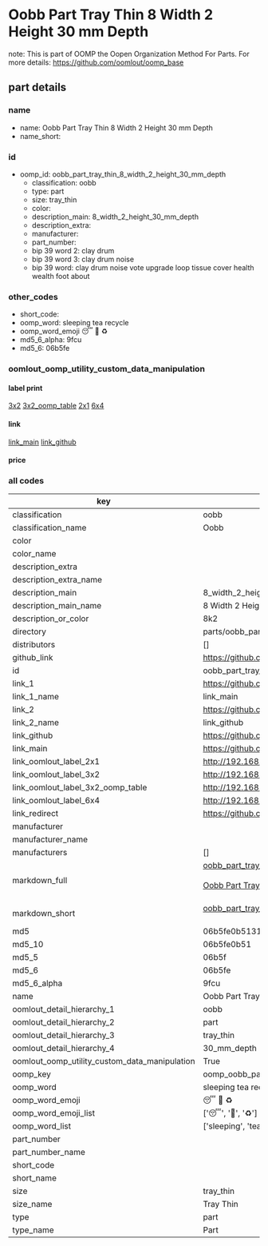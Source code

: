 # Oobb Part Tray Thin 8 Width 2 Height 30 mm Depth  

note: This is part of OOMP the Oopen Organization Method For Parts. For more details: https://github.com/oomlout/oomp_base

##  part details
  







### name
* name: Oobb Part Tray Thin 8 Width 2 Height 30 mm Depth
* name_short: 
### id
* oomp_id: oobb_part_tray_thin_8_width_2_height_30_mm_depth
  * classification: oobb
  * type: part
  * size: tray_thin
  * color: 
  * description_main: 8_width_2_height_30_mm_depth
  * description_extra: 
  * manufacturer: 
  * part_number: 
  * bip 39 word 2: clay drum
  * bip 39 word 3: clay drum noise
  * bip 39 word: clay drum noise vote upgrade loop tissue cover health wealth foot about

### other_codes
* short_code: 
* oomp_word: sleeping tea recycle
* oomp_word_emoji :sleeping: :tea: :recycle:
* md5_6_alpha: 9fcu
* md5_6: 06b5fe






### oomlout_oomp_utility_custom_data_manipulation
#### label print
[3x2](http://192.168.1.245:1112/?label=oomp%209fcu)
[3x2_oomp_table](http://192.168.1.108:1112/?label=oomp%209fcu)
[2x1](http://192.168.1.242:1112/?label=oomp%209fcu)
[6x4](http://192.168.1.55:1112/?label=oomp%209fcu)    

#### link

[link_main](https://github.com/oomlout/oomlout_oomp_version_1_messy/tree/main/parts/oobb_part_tray_thin_8_width_2_height_30_mm_depth) [link_github](https://github.com/oomlout/oomlout_oomp_version_1_messy/tree/main/parts/oobb_part_tray_thin_8_width_2_height_30_mm_depth)                             

#### price







### all codes 
| key | value |  
| --- | --- |  
| classification | oobb |  
| classification_name | Oobb |  
| color |  |  
| color_name |  |  
| description_extra |  |  
| description_extra_name |  |  
| description_main | 8_width_2_height_30_mm_depth |  
| description_main_name | 8 Width 2 Height 30 mm Depth |  
| description_or_color | 8k2 |  
| directory | parts/oobb_part_tray_thin_8_width_2_height_30_mm_depth |  
| distributors | [] |  
| github_link | https://github.com/oomlout/oomlout_oomp_part_src/tree/main/parts/oobb_part_tray_thin_8_width_2_height_30_mm_depth |  
| id | oobb_part_tray_thin_8_width_2_height_30_mm_depth |  
| link_1 | https://github.com/oomlout/oomlout_oomp_version_1_messy/tree/main/parts/oobb_part_tray_thin_8_width_2_height_30_mm_depth |  
| link_1_name | link_main |  
| link_2 | https://github.com/oomlout/oomlout_oomp_version_1_messy/tree/main/parts/oobb_part_tray_thin_8_width_2_height_30_mm_depth |  
| link_2_name | link_github |  
| link_github | https://github.com/oomlout/oomlout_oomp_version_1_messy/tree/main/parts/oobb_part_tray_thin_8_width_2_height_30_mm_depth |  
| link_main | https://github.com/oomlout/oomlout_oomp_version_1_messy/tree/main/parts/oobb_part_tray_thin_8_width_2_height_30_mm_depth |  
| link_oomlout_label_2x1 | http://192.168.1.242:1112/?label=oomp%209fcu |  
| link_oomlout_label_3x2 | http://192.168.1.245:1112/?label=oomp%209fcu |  
| link_oomlout_label_3x2_oomp_table | http://192.168.1.108:1112/?label=oomp%209fcu |  
| link_oomlout_label_6x4 | http://192.168.1.55:1112/?label=oomp%209fcu |  
| link_redirect | https://github.com/oomlout/oomlout_oomp_version_1_messy/tree/main/parts/oobb_part_tray_thin_8_width_2_height_30_mm_depth |  
| manufacturer |  |  
| manufacturer_name |  |  
| manufacturers | [] |  
| markdown_full | [oobb_part_tray_thin_8_width_2_height_30_mm_depth](none)<br>[](none)<br>[Oobb Part Tray Thin 8 Width 2 Height 30 Mm Depth](none)<br><br> |  
| markdown_short | [oobb_part_tray_thin_8_width_2_height_30_mm_depth](none)<br><br> |  
| md5 | 06b5fe0b51319c5a0ff75f5f2b90e151 |  
| md5_10 | 06b5fe0b51 |  
| md5_5 | 06b5f |  
| md5_6 | 06b5fe |  
| md5_6_alpha | 9fcu |  
| name | Oobb Part Tray Thin 8 Width 2 Height 30 mm Depth |  
| oomlout_detail_hierarchy_1 | oobb |  
| oomlout_detail_hierarchy_2 | part |  
| oomlout_detail_hierarchy_3 | tray_thin |  
| oomlout_detail_hierarchy_4 | 30_mm_depth |  
| oomlout_oomp_utility_custom_data_manipulation | True |  
| oomp_key | oomp_oobb_part_tray_thin_8_width_2_height_30_mm_depth |  
| oomp_word | sleeping tea recycle |  
| oomp_word_emoji | :sleeping: :tea: :recycle: |  
| oomp_word_emoji_list | [':sleeping:', ':tea:', ':recycle:'] |  
| oomp_word_list | ['sleeping', 'tea', 'recycle'] |  
| part_number |  |  
| part_number_name |  |  
| short_code |  |  
| short_name |  |  
| size | tray_thin |  
| size_name | Tray Thin |  
| type | part |  
| type_name | Part |  
